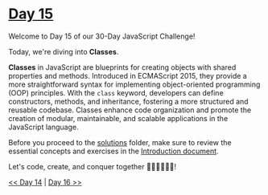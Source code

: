 # [Day 15](https://github.com/Muhtoyyib/30-DAY-JAVASCRIPT/blob/main/Day15/day15.md)

Welcome to Day 15 of our 30-Day JavaScript Challenge! 

Today, we're diving into **Classes**.

**Classes** in JavaScript are blueprints for creating objects with shared properties and methods. Introduced in ECMAScript 2015, they provide a more straightforward syntax for implementing object-oriented programming (OOP) principles. With the `class` keyword, developers can define constructors, methods, and inheritance, fostering a more structured and reusable codebase. Classes enhance code organization and promote the creation of modular, maintainable, and scalable applications in the JavaScript language.

Before you proceed to the [solutions](solutions-day15/) folder, make sure to review the essential concepts and exercises in the <a href="https://github.com/Asabeneh/30-Days-Of-JavaScript/blob/master/15_Day_Classes/15_day_classes.md" target="_blank"> Introduction document</a>.

Let's code, create, and conquer together 👨🏻‍💻🚀💪🏻!

[<< Day 14](https://github.com/Muhtoyyib/30-DAY-JAVASCRIPT/blob/main/Day14/day14.md) | [Day 16 >>](https://github.com/Muhtoyyib/30-DAY-JAVASCRIPT/blob/main/Day16/day16.md)